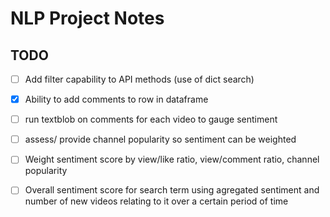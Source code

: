 # NLP Project Notes

## TODO

- [ ] Add filter capability to API methods (use of dict search)
- [x] Ability to add comments to row in dataframe
- [ ] run textblob on comments for each video to gauge sentiment
- [ ] assess/ provide channel popularity so sentiment can be weighted
- [ ] Weight sentiment score by view/like ratio, view/comment ratio, channel popularity
- [ ] Overall sentiment score for search term using agregated sentiment and number of new videos relating to it over a certain period of time



